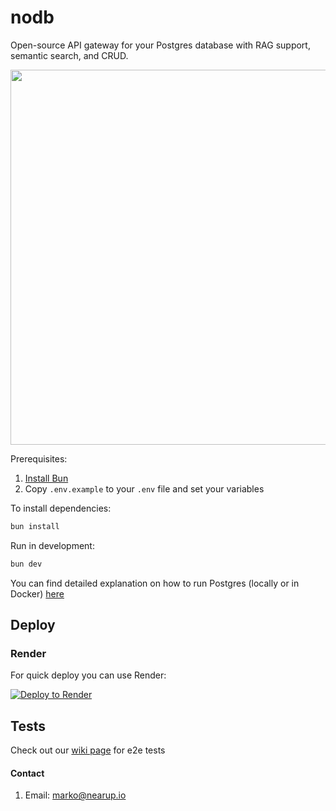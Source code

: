 # nodb

Open-source API gateway for your Postgres database with RAG support, semantic search, and CRUD.

<img src="https://github.com/nearup-io/nodb/blob/main/assets/curl-todos.gif" width="600" />

Prerequisites:

1. [Install Bun](https://bun.sh/docs/installation)
2. Copy `.env.example` to your `.env` file and set your variables

To install dependencies:

```bash
bun install
```

Run in development:

```bash
bun dev
```

You can find detailed explanation on how to run Postgres (locally or in Docker) [here](https://github.com/nearup-io/nodb/wiki/Postgres-database)

## Deploy

### Render

For quick deploy you can use Render:

[![Deploy to Render](https://render.com/images/deploy-to-render-button.svg)](https://render.com/deploy?repo=https://github.com/nearup-io/nodb)

## Tests

Check out our [wiki page](https://github.com/nearup-io/nodb/wiki/E2E-tests-%E2%80%90-postgres) for e2e tests

#### Contact

1. Email: marko@nearup.io
